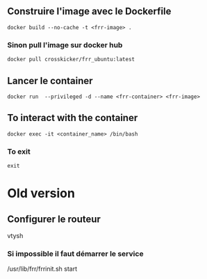 ## Construire l'image avec le Dockerfile
``` docker build --no-cache -t <frr-image> . ```


### Sinon pull l'image sur docker hub
``` docker pull crosskicker/frr_ubuntu:latest ```


## Lancer le container 
``` docker run  --privileged -d --name <frr-container> <frr-image> ```


## To interact with the container
``` docker exec -it <container_name> /bin/bash ``` 
### To exit 
```exit ```








# Old version

## Configurer le routeur
vtysh
### Si impossible il faut démarrer le service
/usr/lib/frr/frrinit.sh start

